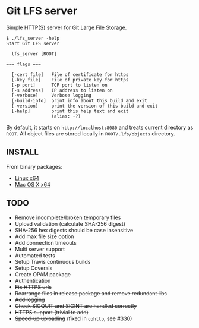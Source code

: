 
# Git LFS server

Simple HTTP(S) server for [Git Large File Storage](https://git-lfs.github.com).

```
$ ./lfs_server -help
Start Git LFS server

  lfs_server [ROOT]

=== flags ===

  [-cert file]   File of certificate for https
  [-key file]    File of private key for https
  [-p port]      TCP port to listen on
  [-s address]   IP address to listen on
  [-verbose]     Verbose logging
  [-build-info]  print info about this build and exit
  [-version]     print the version of this build and exit
  [-help]        print this help text and exit
                 (alias: -?)
```
By default, it starts on `http://localhost:8080` and treats current directory as `ROOT`. All object files are stored locally in `ROOT/.lfs/objects` directory.

## INSTALL

From binary packages:
* [Linux x64](https://github.com/artemkin/git-lfs-server/releases/download/v0.1.1/lfs_server-0.1.1-linux.x64.tar.gz)
* [Mac OS X x64](https://github.com/artemkin/git-lfs-server/releases/download/v0.1.1/lfs_server-0.1.1-osx.x64.tar.gz)

## TODO
* Remove incomplete/broken temporary files
* Upload validation (calculate SHA-256 digest)
* SHA-256 hex digests should be case insensitive
* Add max file size option
* Add connection timeouts
* Multi server support
* Automated tests
* Setup Travis continuous builds
* Setup Coverals
* Create OPAM package
* Authentication
* ~~Fix HTTPS urls~~
* ~~Rearrange files in release package and remove redundant libs~~
* ~~Add logging~~
* ~~Check SIGQUIT and SIGINT are handled correctly~~
* ~~HTTPS support (trivial to add)~~
* ~~Speed-up uploading~~ (fixed in `cohttp`, see [#330](https://github.com/mirage/ocaml-cohttp/pull/330))

